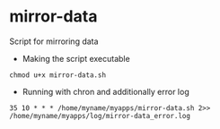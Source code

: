 # mirror-data

Script for mirroring data

* Making the script executable

`chmod u+x mirror-data.sh`

* Running with chron and additionally error log

`35 10 * * * /home/myname/myapps/mirror-data.sh 2>> /home/myname/myapps/log/mirror-data_error.log`
